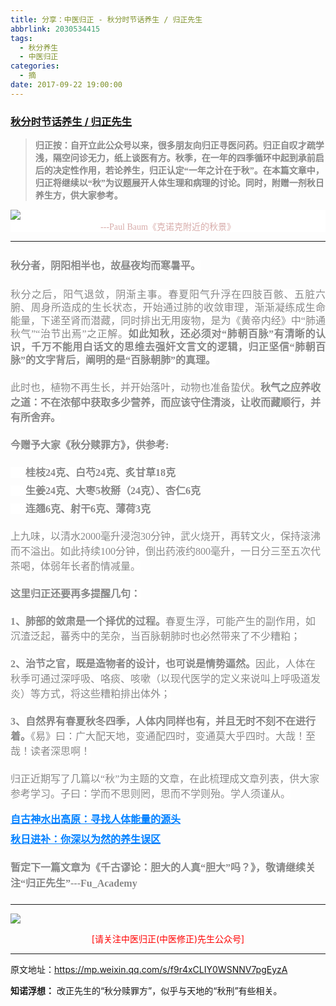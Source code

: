 ```yaml
---
title: 分享：中医归正 - 秋分时节话养生 / 归正先生
abbrlink: 2030534415
tags:
  - 秋分养生
  - 中医归正
categories:
  - 摘
date: 2017-09-22 19:00:00
---
```

###  [秋分时节话养生 / 归正先生](https://mp.weixin.qq.com/s/f9r4xCLIY0WSNNV7pgEyzA "跳转至原文")

<div class="rich_media_content ">
                    <blockquote><p style="margin-top: 15px;"><strong style="font-family: 仿宋;white-space: normal;color: rgb(62, 62, 62);font-size: 14px;max-width: 100%;box-sizing: border-box !important;word-wrap: break-word !important;"><span style="max-width: 100%;color: rgb(136, 136, 136);white-space: pre-wrap;box-sizing: border-box !important;word-wrap: break-word !important;">归正按：自开立此公众号以来，很多朋友向归正寻医问药。归正自叹才疏学浅，隔空问诊无力，纸上谈医有方。秋季，在一年的四季循环中起到承前启后的决定性作用，若论养生，归正认定“一年之计在于秋”。在本篇文章中，归正将继续以“秋”为议题展开人体生理和病理的讨论。同时，附赠一剂秋日养生方，供大家参考。</span></strong></p></blockquote><p style="margin-top: 10px;margin-bottom: 5px;white-space: normal;background-color: rgb(255, 255, 255);text-align: center;line-height: normal;"><img style="clear: both; display: block; margin:auto;" src="http://wx1.sinaimg.cn/large/8bf740e1gy1fjs0xclrohj20hs0blqfe.jpg"  /><span style="color: rgb(215, 171, 169);font-family: 仿宋;font-size: 14px;">---Paul Baum《克诺克附近的秋景》</span></p><hr style="white-space: normal;"  /><p style="text-align: justify;margin-bottom: 5px;white-space: normal;line-height: normal;margin-top: 25px;"><strong><span style="background-color: rgb(255, 255, 255);color: rgb(136, 136, 136);font-family: 仿宋;font-size: 16px;">秋分者，阴阳相半也，故昼夜均而寒暑平。</span></strong></p><p style="text-align: justify;margin-bottom: 5px;white-space: normal;margin-top: 25px;line-height: 1.5em;"><span style="background-color: rgb(255, 255, 255);color: rgb(136, 136, 136);font-family: 仿宋;font-size: 16px;text-align: justify;">秋分之后，阳气退敛，阴渐主事。春夏阳气升浮在四肢百骸、五脏六腑、周身所造成的生长状态，开始通过肺的收敛审理，渐渐凝练成生命能量，下递至肾而潜藏，同时排出无用废物，是为《黄帝内经》中“肺通秋气”“治节出焉”之正解。<strong>如此知秋，还必须对“肺朝百脉”有清晰的认识，千万不能用白话文的思维去强奸文言文的逻辑，归正坚信“肺朝百脉”的文字背后，阐明的是“百脉朝肺”的真理。</strong></span></p><p style="margin-top: 20px;margin-bottom: 20px;white-space: normal;"><span style="background-color: rgb(255, 255, 255);color: rgb(136, 136, 136);font-family: 仿宋;font-size: 16px;text-align: justify;">此时也，植物不再生长，并开始落叶，动物也准备蛰伏。<strong>秋气之应养收之道：</strong></span><strong><span style="background-color: rgb(255, 255, 255);color: rgb(136, 136, 136);font-family: 仿宋;font-size: 16px;text-align: justify;">不在浓郁中获取多少营养，而应该守住清淡，让收而藏顺行，并有所舍弃。</span></strong></p><p style="margin-top: 20px;margin-bottom: 20px;white-space: normal;"><strong><span style="background-color: rgb(255, 255, 255);color: rgb(136, 136, 136);font-family: 仿宋;font-size: 16px;text-align: justify;">今赠予大家《秋分赎罪方》，供参考:</span></strong></p><p style="margin-top: 5px;margin-bottom: 5px;white-space: normal;line-height: normal;"><strong><span style="background-color: rgb(255, 255, 255);color: rgb(136, 136, 136);font-family: 仿宋;font-size: 16px;text-align: justify;">&nbsp; &nbsp; &nbsp; 桂枝24克、白芍24克、炙甘草18克</span></strong></p><p style="margin-top: 5px;margin-bottom: 5px;white-space: normal;line-height: normal;"><strong><span style="background-color: rgb(255, 255, 255);color: rgb(136, 136, 136);font-family: 仿宋;font-size: 16px;text-align: justify;">&nbsp; &nbsp; &nbsp; 生姜24克、大枣5枚掰（24克）、杏仁6克</span></strong></p><p style="margin-top: 5px;margin-bottom: 5px;white-space: normal;line-height: normal;"><strong><span style="background-color: rgb(255, 255, 255);color: rgb(136, 136, 136);font-family: 仿宋;font-size: 16px;text-align: justify;">&nbsp; &nbsp; &nbsp; 连翘6克、射干6克、薄荷3克</span></strong></p><p style="margin-top: 20px;margin-bottom: 20px;white-space: normal;"><span style="background-color: rgb(255, 255, 255);color: rgb(136, 136, 136);font-family: 仿宋;font-size: 16px;text-align: justify;">上九味，以清水2000毫升浸泡30分钟，武火烧开，再转文火，保持滚沸而不溢出。如此持续100分钟，倒出药液约800毫升，一日分三至五次代茶喝，体弱年长者酌情减量。</span></p><p style="margin-top: 20px;margin-bottom: 20px;white-space: normal;"><strong><span style="background-color: rgb(255, 255, 255);color: rgb(136, 136, 136);font-family: 仿宋;font-size: 16px;text-align: justify;">这里归正还要再多提醒几句：</span></strong></p><p style="margin-top: 20px;margin-bottom: 20px;white-space: normal;"><strong><span style="background-color: rgb(255, 255, 255);color: rgb(136, 136, 136);font-family: 仿宋;font-size: 16px;text-align: justify;">1、</span></strong><span style="background-color: rgb(255, 255, 255);color: rgb(136, 136, 136);font-family: 仿宋;font-size: 16px;text-align: justify;"><strong>肺部的敛肃是一个择优的过程。</strong>春夏生浮，可能产生的副作用，如沉渣泛起，蕃秀中的芜杂，当百脉朝肺时也必然带来了不少糟粕；</span></p><p style="margin-top: 20px;margin-bottom: 20px;white-space: normal;"><strong><span style="background-color: rgb(255, 255, 255);color: rgb(136, 136, 136);font-family: 仿宋;font-size: 16px;text-align: justify;">2、</span></strong><span style="background-color: rgb(255, 255, 255);color: rgb(136, 136, 136);font-family: 仿宋;font-size: 16px;text-align: justify;"><strong>治节之官，既是造物者的设计，也可说是情势逼然。</strong>因此，人体在秋季可通过深呼吸、咯痰、咳嗽（以现代医学的定义来说叫上呼吸道发炎）等方式，将这些糟粕排出体外；</span></p><p style="margin-top: 20px;margin-bottom: 20px;white-space: normal;"><strong><span style="background-color: rgb(255, 255, 255);color: rgb(136, 136, 136);font-family: 仿宋;font-size: 16px;text-align: justify;">3、自然界有春夏秋冬四季，人体内同样也有，并且无时不刻不在进行着。</span></strong><span style="background-color: rgb(255, 255, 255);color: rgb(136, 136, 136);font-family: 仿宋;font-size: 16px;text-align: justify;">《易》曰：广大配天地，变通配四时，变通莫大乎四时。大哉！至哉！读者深思啊！</span></p><p style="margin-top: 20px;margin-bottom: 20px;white-space: normal;"><span style="background-color: rgb(255, 255, 255);color: rgb(136, 136, 136);font-family: 仿宋;font-size: 16px;text-align: justify;">归正</span><span style="background-color: rgb(255, 255, 255);color: rgb(136, 136, 136);font-family: 仿宋;font-size: 16px;text-align: justify;">近期</span><span style="background-color: rgb(255, 255, 255);color: rgb(136, 136, 136);font-family: 仿宋;font-size: 16px;text-align: justify;">写了几篇以“秋”为主题的文章，在此梳理成文章列表，供大家参考学习。子曰：学而不思则罔，思而不学则殆。学人须谨从。</span></p><p style="white-space: normal;margin-top: 10px;margin-bottom: 5px;line-height: normal;"><span style="background-color: rgb(255, 255, 255);font-family: 仿宋;font-size: 16px;text-align: justify;text-decoration: underline;color: rgb(0, 128, 255);"><strong style="max-width: 100%;font-size: 14px;line-height: 22.4px;box-sizing: border-box !important;word-wrap: break-word !important;"><span style="background-color: rgb(255, 255, 255);color: rgb(136, 136, 136);text-align: justify;text-decoration: underline;font-size: 16px;max-width: 100%;font-family: 仿宋;box-sizing: border-box !important;word-wrap: break-word !important;"><a href="https://mp.weixin.qq.com/s?__biz=MzI5NzQzMzY5NQ==&amp;mid=2247483837&amp;idx=1&amp;sn=ee187f53d00e93d4df6fcf2d4cecd2a9&amp;chksm=ecb46e8ddbc3e79b68c067618a189e628651cf85a23b947cdb7e4aa3a1edd3b4f100d4566b97&amp;scene=21#wechat_redirect" target="_blank" style="background-color: rgb(255, 255, 255);font-family: 仿宋;font-size: 16px;text-align: justify;text-decoration: underline;color: rgb(0, 128, 255);">自古神水出高原：寻找人体能量的源头</a></span></strong></span></p><p style="white-space: normal;margin-top: 10px;line-height: normal;margin-bottom: 20px;"><strong style="color: rgb(0, 128, 255);font-family: 仿宋;text-align: justify;max-width: 100%;font-size: 14px;line-height: 22.4px;box-sizing: border-box !important;word-wrap: break-word !important;"><span style="background-color: rgb(255, 255, 255);color: rgb(136, 136, 136);text-decoration: underline;font-size: 16px;max-width: 100%;box-sizing: border-box !important;word-wrap: break-word !important;"><a href="https://mp.weixin.qq.com/s?__biz=MzI5NzQzMzY5NQ==&amp;mid=2247483847&amp;idx=1&amp;sn=f02c5a071da452eb11bc6bb9c0199a27&amp;chksm=ecb46ef7dbc3e7e16a5a0dae76ad0c4b7b1bcaea6f8d8b4443ef3856dc04330aaaf1303c4264&amp;scene=21#wechat_redirect" target="_blank" style="color: rgb(0, 128, 255);">秋日进补：你深以为然的养生误区</a></span></strong></p><p style="margin-top: 20px;margin-bottom: 20px;white-space: normal;"><strong style="text-align: justify;color: rgb(136, 136, 136);font-family: 仿宋;font-size: 16px;"><span style="line-height: 1.6;">暂定下一篇文章为《<strong style="max-width: 100%;color: rgb(136, 136, 136);font-family: 仿宋;font-size: 16px;white-space: normal;text-align: justify;box-sizing: border-box !important;word-wrap: break-word !important;"><span style="max-width: 100%;line-height: 1.6;box-sizing: border-box !important;word-wrap: break-word !important;">千古谬论：胆大的人真“胆大”吗？</span></strong>》，敬请继续关注“归正先生”---Fu_Academy</span></strong></p><hr />
					<img style="clear: both; display: block; margin:auto;" src="http://wx1.sinaimg.cn/mw690/8bf740e1gy1fgqt1hfuomj20hs0bzmyp.jpg" /><p style="text-align: center; color: red">[请关注中医归正(中医修正)先生公众号]</p><hr />
                </div>



原文地址：https://mp.weixin.qq.com/s/f9r4xCLIY0WSNNV7pgEyzA


**知诺浮想：**
改正先生的“秋分赎罪方”，似乎与天地的“秋刑”有些相关。
